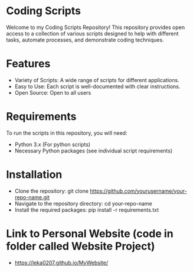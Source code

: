 # Coding Scripts
Welcome to my Coding Scripts Repository! This repository provides open access to a collection of various scripts designed to help with different tasks, automate processes, and demonstrate coding techniques.

# Features
- Variety of Scripts: A wide range of scripts for different applications.
- Easy to Use: Each script is well-documented with clear instructions.
- Open Source: Open to all users

# Requirements
To run the scripts in this repository, you will need:
- Python 3.x (For python scripts)
- Necessary Python packages (see individual script requirements)
  
# Installation
- Clone the repository: git clone https://github.com/yourusername/your-repo-name.git
- Navigate to the repository directory: cd your-repo-name
- Install the required packages: pip install -r requirements.txt

# Link to Personal Website (code in folder called Website Project)
- https://leka0207.github.io/MyWebsite/
